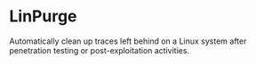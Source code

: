 # LinPurge
Automatically clean up traces left behind on a Linux system after penetration testing or post-exploitation activities.
